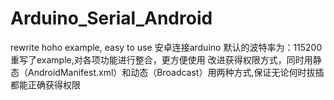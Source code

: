 # Arduino_Serial_Android
rewrite hoho example, easy to use
安卓连接arduino
默认的波特率为：115200
重写了example,对各项功能进行整合，更方便使用
改进获得权限方式，同时用静态（AndroidManifest.xml）和动态（Broadcast）用两种方式,保证无论何时拔插都能正确获得权限
